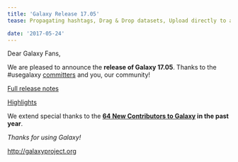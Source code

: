 ```yaml
---
title: 'Galaxy Release 17.05'
tease: Propagating hashtags, Drag & Drop datasets, Upload directly to a collection,...

date: '2017-05-24'
---
```

Dear Galaxy Fans,

We are pleased to announce the **release of Galaxy 17.05**. Thanks to the #usegalaxy [committers](https://github.com/galaxyproject/galaxy/blob/dev/doc/source/project/organization.rst) and you, our community!

[Full release notes](https://docs.galaxyproject.org/en/master/releases/17.05_announce.html)

[Highlights](https://docs.galaxyproject.org/en/master/releases/17.05_announce.html#highlights)

We extend special thanks to the **[64 New Contributors to Galaxy](https://github.com/galaxyproject/galaxy/graphs/contributors) in the past year**.

_Thanks for using Galaxy!_

http://galaxyproject.org
